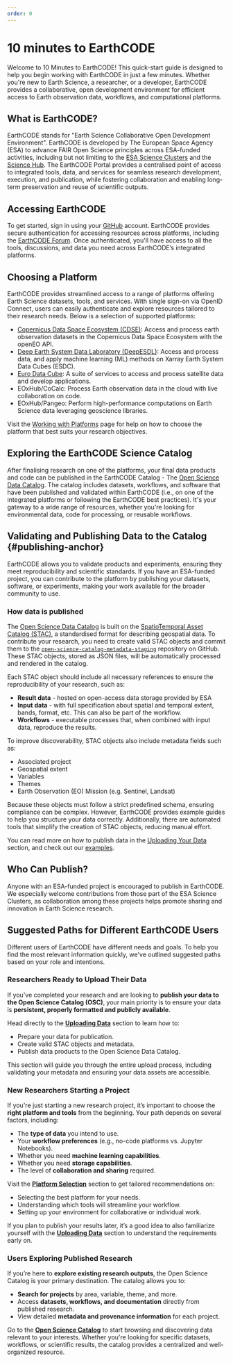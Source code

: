 ```yaml
---
order: 0
---
```

#  10 minutes to EarthCODE

Welcome to 10 Minutes to EarthCODE! This quick-start guide is designed to help you begin working with EarthCODE in just a few minutes. Whether you're new to Earth Science, a researcher, or a developer, EarthCODE provides a collaborative, open development environment for efficient access to Earth observation data, workflows, and computational platforms.

## What is EarthCODE?
EarthCODE stands for "Earth Science Collaborative Open Development Environment". EarthCODE is developed by The European Space Agency (ESA) to advance FAIR Open Science principles across ESA-funded activities, including but not limiting to the [ESA Science Clusters](https://eo4society.esa.int/communities/scientists/) and the [Science Hub](https://sciencehub.esa.int/). The EarthCODE Portal provides a centralised point of access to integrated tools, data, and services for seamless research development, execution, and publication, while fostering collaboration and enabling long-term preservation and reuse of scientific outputs.

## Accessing EarthCODE
To get started, sign in using your [GitHub](https://github.com/) account. EarthCODE provides secure authentication for accessing resources across platforms, including the [EarthCODE Forum](https://discourse-earthcode.eox.at). Once authenticated, you'll have access to all the tools, discussions, and data you need across EarthCODE’s integrated platforms.

## Choosing a Platform
EarthCODE provides streamlined access to a range of platforms offering Earth Science datasets, tools, and services. With single sign-on via OpenID Connect, users can easily authenticate and explore resources tailored to their research needs. Below is a selection of supported platforms:

- [Copernicus Data Space Ecosystem (CDSE)](https://dataspace.copernicus.eu): Access and process earth observation datasets in the Copernicus Data Space Ecosystem with the openEO API.
- [Deep Earth System Data Laboratory (DeepESDL)](https://www.earthsystemdatalab.net/): Access and process data, and apply machine learning (ML) methods on Xarray Earth System Data Cubes (ESDC).
- [Euro Data Cube](https://eurodatacube.com/): A suite of services to access and process satellite data and develop applications.
- EOxHub/CoCalc: Process Earth observation data in the cloud with live collaboration on code.
- EOxHub/Pangeo: Perform high-performance computations on Earth Science data leveraging geoscience libraries.

Visit the [Working with Platforms](../Technical%20Documentation/Platforms/) page for help on how to choose the platform that best suits your research objectives.

## Exploring the EarthCODE Science Catalog

After finalising research on one of the platforms, your final data products and code can be published in the EarthCODE Catalog - The [Open Science Data Catalog](https://opensciencedata.esa.int/). The catalog includes datasets, workflows, and software that have been published and validated within EarthCODE (i.e., on one of the integrated platforms or following the EarthCODE best practices). It's your gateway to a wide range of resources, whether you're looking for environmental data, code for processing, or reusable workflows. 

## Validating and Publishing Data to the Catalog {#publishing-anchor}

EarthCODE allows you to validate products and experiments, ensuring they meet reproducibility and scientific standards. If you have an ESA-funded project, you can contribute to the platform by publishing your datasets, software, or experiments, making your work available for the broader community to use.

### How data is published
The [Open Science Data Catalog](https://opensciencedata.esa.int/) is built on the [SpatioTemporal Asset Catalog (STAC)](https://stacspec.org/en), a standardised format for describing geospatial data. To contribute your research, you need to create valid STAC objects and commit them to the [`open-science-catalog-metadata-staging`](https://github.com/EOEPCA/open-science-catalog-metadata-staging) repository on GitHub. These STAC objects, stored as JSON files, will be automatically processed and rendered in the catalog.

Each STAC object should include all necessary references to ensure the reproducibility of your research, such as: 
- **Result data** - hosted on open-access data storage provided by ESA
- **Input data** - with full specification about spatial and temporal extent, bands, format, etc. This can also be part of the workflow.
- **Workflows** - executable processes that, when combined with input data, reproduce the results.

To improve discoverability, STAC objects also include metadata fields such as:
- Associated project
- Geospatial extent
- Variables
- Themes
- Earth Observation (EO) Mission (e.g. Sentinel, Landsat)

Because these objects must follow a strict predefined schema, ensuring compliance can be complex. However, EarthCODE provides example guides to help you structure your data correctly. Additionally, there are automated tools that simplify the creation of STAC objects, reducing manual effort.

You can read more on how to publish data in the [Uploading Your Data](../Technical%20Documentation/Data/Contributing%20to%20the%20EarthCODE%20Catalog.md) section, and check out our [examples](../../examples/).


## Who Can Publish?

Anyone with an ESA-funded project is encouraged to publish in EarthCODE. We especially welcome contributions from those part of the ESA Science Clusters, as collaboration among these projects helps promote sharing and innovation in Earth Science research.


## Suggested Paths for Different EarthCODE Users  

Different users of EarthCODE have different needs and goals. To help you find the most relevant information quickly, we've outlined suggested paths based on your role and intentions.  

### Researchers Ready to Upload Their Data  

If you've completed your research and are looking to **publish your data to the Open Science Catalog (OSC)**, your main priority is to ensure your data is **persistent, properly formatted and publicly available**.  

Head directly to the [**Uploading Data**](../Technical%20Documentation/Data/Contributing%20to%20the%20EarthCODE%20Catalog.md) section to learn how to:  
- Prepare your data for publication.  
- Create valid STAC objects and metadata.  
- Publish data products to the Open Science Data Catalog.  

This section will guide you through the entire upload process, including validating your metadata and ensuring your data assets are accessible.  


### New Researchers Starting a Project  

If you're just starting a new research project, it’s important to choose the **right platform and tools** from the beginning. Your path depends on several factors, including:  
- The **type of data** you intend to use.  
- Your **workflow preferences** (e.g., no-code platforms vs. Jupyter Notebooks).  
- Whether you need **machine learning capabilities**.
- Whether you need **storage capabilities**.
- The level of **collaboration and sharing** required.  

Visit the [**Platform Selection**](../Technical%20Documentation/Platforms/Choosing%20Tools%20and%20Platforms.md) section to get tailored recommendations on:  
- Selecting the best platform for your needs.  
- Understanding which tools will streamline your workflow.  
- Setting up your environment for collaborative or individual work.  

If you plan to publish your results later, it’s a good idea to also familiarize yourself with the [**Uploading Data**](../Technical%20Documentation/Data/Contributing%20to%20the%20EarthCODE%20Catalog.md) section to understand the requirements early on.  

### Users Exploring Published Research  

If you’re here to **explore existing research outputs**, the Open Science Catalog is your primary destination. The catalog allows you to:  
- **Search for projects** by area, variable, theme, and more.  
- Access **datasets, workflows, and documentation** directly from published research.  
- View detailed **metadata and provenance information** for each project.  

Go to the [**Open Science Catalog**](https://opensciencedata.esa.int/) to start browsing and discovering data relevant to your interests. Whether you're looking for specific datasets, workflows, or scientific results, the catalog provides a centralized and well-organized resource.  
